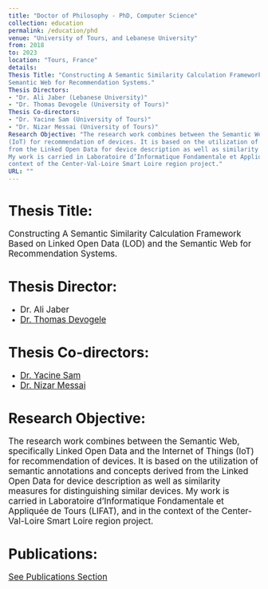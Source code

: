 ```yaml
---
title: "Doctor of Philosophy - PhD, Computer Science"
collection: education
permalink: /education/phd
venue: "University of Tours, and Lebanese University"
from: 2018
to: 2023
location: "Tours, France"
details:
Thesis Title: "Constructing A Semantic Similarity Calculation Framework Based on Linked Open Data (LOD) and the
Semantic Web for Recommendation Systems."
Thesis Directors:
- "Dr. Ali Jaber (Lebanese University)"
- "Dr. Thomas Devogele (University of Tours)"
Thesis Co-directors:
- "Dr. Yacine Sam (University of Tours)"
- "Dr. Nizar Messai (University of Tours)"
Research Objective: "The research work combines between the Semantic Web, specifically Linked Open Data and the Internet of Things
(IoT) for recommendation of devices. It is based on the utilization of semantic annotations and concepts derived
from the Linked Open Data for device description as well as similarity measures for distinguishing similar devices.
My work is carried in Laboratoire d’Informatique Fondamentale et Appliquée de Tours (LIFAT), and in the
context of the Center-Val-Loire Smart Loire region project."
URL: ""
---
```


# Thesis Title:
<span style="font-size: 17px;">
Constructing A Semantic Similarity Calculation Framework Based on Linked Open Data (LOD) and the
Semantic Web for Recommendation Systems.
</span>

# Thesis Director:

-  <span style="font-size: 17px;"> Dr. Ali Jaber </span>
-  <span style="font-size: 17px;"> [Dr. Thomas Devogele](https://scholar.google.com/citations?user=dpiIzykAAAAJ&hl=fr) </span>
  

# Thesis Co-directors:

- <span style="font-size: 17px;"> [Dr. Yacine Sam](https://www.univ-tours.fr/annuaire/m-yacine-sam) </span>
- <span style="font-size: 17px;"> [Dr. Nizar Messai](https://www.univ-tours.fr/annuaire/m-nizar-messai) </span>

# Research Objective:
<span style="font-size: 17px;">
The research work combines between the Semantic Web, specifically Linked Open Data and the Internet of Things
(IoT) for recommendation of devices. It is based on the utilization of semantic annotations and concepts derived
from the Linked Open Data for device description as well as similarity measures for distinguishing similar devices.
My work is carried in Laboratoire d’Informatique Fondamentale et Appliquée de Tours (LIFAT), and in the
context of the Center-Val-Loire Smart Loire region project.
</span>

# Publications:
<span style="font-size: 17px;"> [See Publications Section](/publications) </span>
